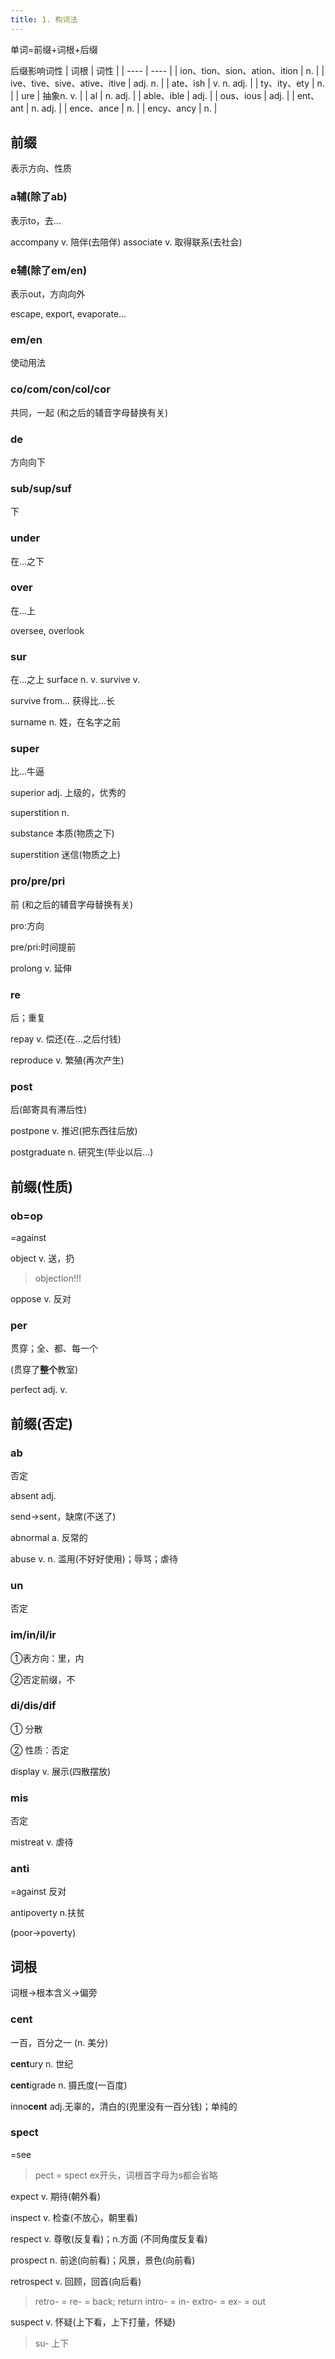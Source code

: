 ```yaml
---
title: 1. 构词法
---
```


单词=前缀+词根+后缀

后缀影响词性
| 词根 | 词性 |
| ---- | ---- |
| ion、tion、sion、ation、ition | n. |
| ive、tive、sive、ative、itive | adj. n. |
| ate、ish | v. n. adj. |
| ty、ity、ety | n. |
| ure | 抽象n. v. |
| al | n. adj. |
| able、ible | adj. |
| ous、ious | adj. |
| ent、ant | n. adj. |
| ence、ance | n. |
| ency、ancy | n. |

## 前缀

表示方向、性质

### a辅(除了ab)
表示to，去...

accompany v. 陪伴(去陪伴)
associate v. 取得联系(去社会)

### e辅(除了em/en)
表示out，方向向外

escape, export, evaporate...

### em/en
使动用法

### co/com/con/col/cor
共同，一起
(和之后的辅音字母替换有关)

### de
方向向下

### sub/sup/suf
下

### under
在...之下

### over
在...上

oversee, overlook

### sur
在...之上
surface n. v.
survive v.

survive from... 获得比...长

surname n. 姓，在名字之前

### super
比...牛逼

superior adj. 上级的，优秀的

superstition n. 

substance 本质(物质之下)

superstition 迷信(物质之上)

### pro/pre/pri
前
(和之后的辅音字母替换有关)

pro:方向

pre/pri:时间提前

prolong v. 延伸

### re
后；重复

repay v. 偿还(在...之后付钱)

reproduce v. 繁殖(再次产生)

### post
后(邮寄具有滞后性)

postpone v. 推迟(把东西往后放)

postgraduate n. 研究生(毕业以后...)

## 前缀(性质)

### ob=op
=against

object v. 送，扔

>objection!!!

oppose v. 反对


### per
贯穿；全、都、每一个

(贯穿了**整个**教室)

perfect adj. v.

## 前缀(否定)

### ab
否定

absent adj.

send→sent，缺席(不送了)

abnormal a. 反常的

abuse v. n. 滥用(不好好使用)；辱骂；虐待

### un
否定

### im/in/il/ir

①表方向：里，内

②否定前缀，不

### di/dis/dif
① 分散

② 性质：否定

display v. 展示(四散摆放)

### mis
否定

mistreat v. 虐待

### anti
=against 反对

antipoverty n.扶贫

(poor->poverty)

## 词根

词根->根本含义->偏旁

### cent
一百，百分之一
(n. 美分)

**cent**ury n. 世纪

**cent**igrade n. 摄氏度(一百度)

inno**cent** adj.无辜的，清白的(兜里没有一百分钱)；单纯的

### spect
=see

>pect = spect
>ex开头，词根首字母为s都会省略

expect v. 期待(朝外看)

inspect v. 检查(不放心，朝里看)

respect v. 尊敬(反复看)；n.方面 (不同角度反复看)

prospect n. 前途(向前看)；风景，景色(向前看)

retrospect v.  回顾，回首(向后看)

>retro- = re- = back; return
>intro- = in-
>extro- = ex- = out

suspect v. 怀疑(上下看，上下打量，怀疑)

>su- 上下








































